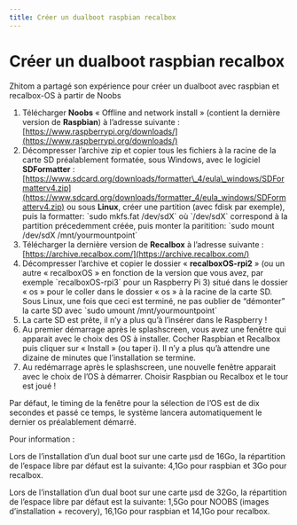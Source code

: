 ```yaml
---
title: Créer un dualboot raspbian recalbox
---
```


# Créer un dualboot raspbian recalbox

Zhitom a partagé son expérience pour créer un dualboot avec raspbian et recalbox-OS à partir de Noobs

1. Télécharger **Noobs** « Offline and network install » \(contient la dernière version de **Raspbian**\) à l’adresse suivante : [https://www.raspberrypi.org/downloads/](https://www.raspberrypi.org/downloads/)
2. Décompresser l’archive zip et copier tous les fichiers à la racine de la carte SD préalablement formatée, sous Windows, avec le logiciel **SDFormatter** : [https://www.sdcard.org/downloads/formatter\_4/eula\_windows/SDFormatterv4.zip](https://www.sdcard.org/downloads/formatter_4/eula_windows/SDFormatterv4.zip) ou sous **Linux**, créer une partition \(avec fdisk par exemple\), puis la formatter: \`sudo mkfs.fat /dev/sdX\` où \`/dev/sdX\` correspond à la partition précedemment créée, puis monter la paritition: \`sudo mount /dev/sdX /mnt/yourmountpoint\`
3. Télécharger la dernière version de **Recalbox** à l’adresse suivante : [https://archive.recalbox.com/](https://archive.recalbox.com/)
4. Décompresser l’archive et copier le dossier « **recalboxOS-rpi2** » \(ou un autre « recalboxOS » en fonction de la version que vous avez, par exemple \`recalboxOS-rpi3\` pour un Raspberry Pi 3\) situé dans le dossier « os » pour le coller dans le dossier « os » à la racine de la carte SD. Sous Linux, une fois que ceci est terminé, ne pas oublier de “démonter” la carte SD avec \`sudo umount /mnt/yourmountpoint\`
5. La carte SD est prête, il n’y a plus qu’à l’insérer dans le Raspberry !
6. Au premier démarrage après le splashscreen, vous avez une fenêtre qui apparait avec le choix des OS à installer. Cocher Raspbian et Recalbox puis cliquer sur « Install » \(ou taper i\). Il n’y a plus qu’à attendre une dizaine de minutes que l’installation se termine.
7. Au redémarrage après le splashscreen, une nouvelle fenêtre apparait avec le choix de l’OS à démarrer. Choisir Raspbian ou Recalbox et le tour est joué !

Par défaut, le timing de la fenêtre pour la sélection de l’OS est de dix secondes et passé ce temps, le système lancera automatiquement le dernier os préalablement démarré.

Pour information :

Lors de l’installation d’un dual boot sur une carte µsd de 16Go, la répartition de l’espace libre par défaut est la suivante: 4,1Go pour raspbian et 3Go pour recalbox.

Lors de l’installation d’un dual boot sur une carte µsd de 32Go, la répartition de l’espace libre par défaut est la suivante: 1,5Go pour NOOBS \(images d’installation + recovery\), 16,1Go pour raspbian et 14,1Go pour recalbox.

